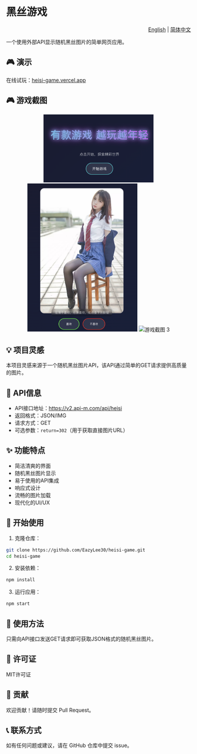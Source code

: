 # 黑丝游戏

<div align="right">
  <a href="./README.md">English</a> | <a href="./README.zh-CN.md">简体中文</a>
</div>

一个使用外部API显示随机黑丝图片的简单网页应用。

## 🎮 演示

在线试玩：[heisi-game.vercel.app](heisi-game.vercel.app)

## 🎮 游戏截图

<div align="center">
  <img src="./public/assets/game-screenshot-1.png" alt="游戏截图 1" width="300"/>
  <img src="./public/assets/game-screenshot-2.png" alt="游戏截图 2" width="300"/>
  <img src="./public/assets/game-screenshot-3.png" alt="游戏截图 3" width="300"/>
</div>

## 💡 项目灵感

本项目灵感来源于一个随机黑丝图片API，该API通过简单的GET请求提供高质量的图片。

## 🔌 API信息

- API接口地址：https://v2.api-m.com/api/heisi
- 返回格式：JSON/IMG
- 请求方式：GET
- 可选参数：`return=302`（用于获取直接图片URL）

## ✨ 功能特点

- 简洁清爽的界面
- 随机黑丝图片显示
- 易于使用的API集成
- 响应式设计
- 流畅的图片加载
- 现代化的UI/UX

## 🚀 开始使用

1. 克隆仓库：
```bash
git clone https://github.com/EazyLee30/heisi-game.git
cd heisi-game
```

2. 安装依赖：
```bash
npm install
```

3. 运行应用：
```bash
npm start
```

## 📝 使用方法

只需向API接口发送GET请求即可获取JSON格式的随机黑丝图片。

## 📄 许可证

MIT许可证

## 🤝 贡献

欢迎贡献！请随时提交 Pull Request。

## 📞 联系方式

如有任何问题或建议，请在 GitHub 仓库中提交 issue。 
